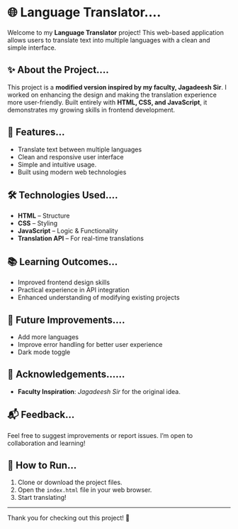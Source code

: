 # 🌐 Language Translator....

Welcome to my **Language Translator** project! This web-based application allows users to translate text into multiple languages with a clean and simple interface. 

## ✨ About the Project.... 

This project is a **modified version inspired by my faculty, Jagadeesh Sir**. I worked on enhancing the design and making the translation experience more user-friendly. Built entirely with **HTML, CSS, and JavaScript**, it demonstrates my growing skills in frontend development. 

## 🚀 Features...
- Translate text between multiple languages
- Clean and responsive user interface
- Simple and intuitive usage.
- Built using modern web technologies

## 🛠️ Technologies Used....

- **HTML** – Structure
- **CSS** – Styling
- **JavaScript** – Logic & Functionality
- **Translation API** – For real-time translations

## 📚 Learning Outcomes...

- Improved frontend design skills
- Practical experience in API integration
- Enhanced understanding of modifying existing projects

## 📌 Future Improvements....

- Add more languages
- Improve error handling for better user experience
- Dark mode toggle

## 🙏 Acknowledgements......

- **Faculty Inspiration**: *Jagadeesh Sir* for the original idea.
## 📬 Feedback...

Feel free to suggest improvements or report issues. I’m open to collaboration and learning!

## 📂 How to Run...

1. Clone or download the project files.
2. Open the `index.html` file in your web browser.
3. Start translating!

---

Thank you for checking out this project! 🚀
